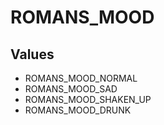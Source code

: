 # ROMANS_MOOD

## Values
* ROMANS_MOOD_NORMAL
* ROMANS_MOOD_SAD
* ROMANS_MOOD_SHAKEN_UP
* ROMANS_MOOD_DRUNK